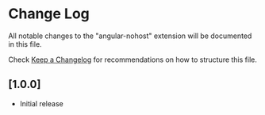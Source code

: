 # Change Log

All notable changes to the "angular-nohost" extension will be documented in this file.

Check [Keep a Changelog](http://keepachangelog.com/) for recommendations on how to structure this file.

## [1.0.0]

- Initial release